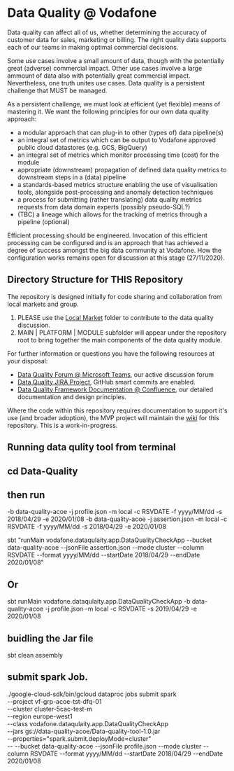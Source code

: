 # Data Quality @ Vodafone
Data quality can affect all of us, whether determining the accuracy of customer data for sales, marketing or billing. The right quality data supports each of our teams in making optimal commercial decisions.

Some use cases involve a small amount of data, though with the potentially great (adverse) commercial impact. Other use cases involve a large ammount of data also with potentially great commercial impact. Nevertheless, one truth unites use cases. Data quality is a persistent challenge that MUST be managed.

As a persistent challenge, we must look at efficient (yet flexible) means of mastering it. We want the following principles for our own data quality approach:

* a modular approach that can plug-in to other (types of) data pipeline(s)
* an integral set of metrics which can be output to Vodafone approved public cloud datastores (e.g. GCS, BigQuery)
* an integral set of metrics which monitor processing time (cost) for the module
* appropriate (downstream) propagation of defined data quality metrics to downstream steps in a (data) pipeline
* a standards-based metrics structure enabling the use of visualisation tools, alongside post-processing and anomaly detection techniques
* a process for submitting (rather translating) data quality metrics requests from data domain experts (possibly pseudo-SQL?)
* (TBC) a lineage which allows for the tracking of metrics through a pipeline (optional)

Efficient processing should be engineered. Invocation of this efficient processing can be configured and is an approach that has achieved a degree of success amongst the big data community at Vodafone. How the configuration works remains open for discussion at this stage (27/11/2020).

## Directory Structure for THIS Repository
The repository is designed initially for code sharing and collaboration from local markets and group.

1. PLEASE use the [Local Market](https://github.vodafone.com/vfgroup-tsa-datagovernance/Data-Quality/tree/master/Local%20Market) folder to contribute to the data quality discussion.
2. MAIN | PLATFORM | MODULE subfolder will appear under the repository root to bring together the main components of the data quality module.

For further information or questions you have the following resources at your disposal:

* [Data Quality Forum @ Microsoft Teams](https://teams.microsoft.com/l/team/19%3a2dee42f768394cd0b68e015876413089%40thread.tacv2/conversations?groupId=131374e6-fda7-4e59-b333-b3ab0335b4c4&tenantId=68283f3b-8487-4c86-adb3-a5228f18b893), our active discussion forum
* [Data Quality JIRA Project](https://jira.sp.vodafone.com/plugins/servlet/project-config/DQF/summary), GitHub smart commits are enabled.
* [Data Quality Framework Documentation @ Confluence](https://confluence.sp.vodafone.com/x/j5B0Bw), our detailed documentation and design principles.

Where the code within this repository requires documentation to support it's use (and broader adoption), the MVP project will maintain the [wiki](https://github.vodafone.com/vfgroup-tsa-datagovernance/Data-Quality/wiki) for this repository. This is a work-in-progress.


## Running data qulity tool from terminal
## cd Data-Quality
## then run


-b data-quality-acoe -j profile.json -m local -c RSVDATE -f yyyy/MM/dd -s 2018/04/29 -e 2020/01/08
-b data-quality-acoe -j assertion.json -m local -c RSVDATE -f yyyy/MM/dd -s 2018/04/29 -e 2020/01/08


sbt "runMain vodafone.dataqulaity.app.DataQualityCheckApp --bucket data-quality-acoe --jsonFile assertion.json --mode cluster --column RSVDATE --format yyyy/MM/dd --startDate 2018/04/29 --endDate 2020/01/08"

##  Or
sbt
runMain vodafone.dataqulaity.app.DataQualityCheckApp -b data-quality-acoe -j profile.json -m local -c RSVDATE -s 2019/04/29 -e 2020/01/08

## buidling the Jar file
sbt clean assembly

## submit spark Job.
./google-cloud-sdk/bin/gcloud dataproc jobs submit spark \
        --project vf-grp-acoe-tst-dfq-01 \
        --cluster cluster-5cac-test-m \
        --region europe-west1 \
        --class vodafone.dataqulaity.app.DataQualityCheckApp \
        --jars gs://data-quality-acoe/Data-quality-tool-1.0.jar \
        --properties="spark.submit.deployMode=cluster" \
        -- --bucket data-quality-acoe --jsonFile profile.json --mode cluster --column RSVDATE --format yyyy/MM/dd --startDate 2018/04/29 --endDate 2020/01/08
